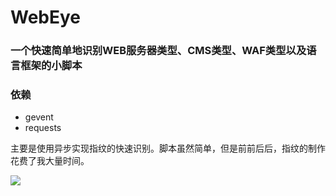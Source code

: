 # WebEye

### 一个快速简单地识别WEB服务器类型、CMS类型、WAF类型以及语言框架的小脚本

### 依赖

- gevent
- requests

主要是使用异步实现指纹的快速识别。脚本虽然简单，但是前前后后，指纹的制作花费了我大量时间。

![](http://ocnf2x3pk.bkt.clouddn.com/WEBEye.png)
